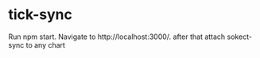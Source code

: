 # tick-sync
Run npm start. Navigate to http://localhost:3000/.
after that attach sokect-sync to any chart
